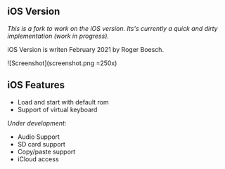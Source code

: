 
iOS Version
--------
*This is a fork to work on the iOS version. Its's currently a quick and dirty implementation (work in progress).*

iOS Version is writen February 2021 by Roger Boesch.


![Screenshot](screenshot.png =250x)


iOS Features
--------

* Load and start with default rom
* Support of virtual keyboard

*Under development:*

* Audio Support
* SD card support
* Copy/paste support
* iCloud access

